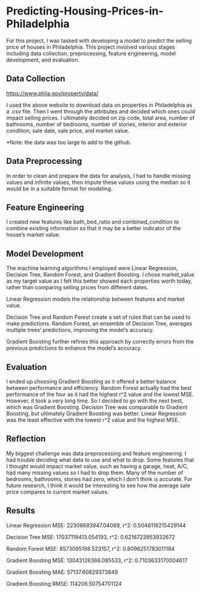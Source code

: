 # Predicting-Housing-Prices-in-Philadelphia
For this project, I was tasked with developing a model to predict the selling price of houses in Philadelphia. This project involved various stages including data collection, preprocessing, feature engineering, model development, and evaluation.

## Data Collection
  https://www.phila.gov/property/data/
	
  I used the above website to download data on properties in Philadelphia as a .csv file. Then I went through the attributes and decided which ones could impact selling prices. I ultimately decided on zip code, total area, number of bathrooms, number of bedrooms, number of stories, interior and exterior condition, sale date, sale price, and market value. 

  *Note: the data was too large to add to the github.
  
## Data Preprocessing
  In order to clean and prepare the data for analysis, I had to handle missing values and infinite values, then impute these values using the median so it would be in a suitable format for modeling. 
  
## Feature Engineering
  I created new features like bath_bed_ratio and combined_condition to combine existing information so that it may be a better indicator of the house’s market value. 
  
## Model Development
  The machine learning algorithms I employed were Linear Regression, Decision Tree, Random Forest, and Gradient Boosting. I chose market_value as my target value as I felt this better showed each properties worth today, rather than comparing selling prices from different dates.
  
  Linear Regression models the relationship between features and market value.
  
  Decision Tree and Random Forest create a set of rules that can be used to make predictions. Random Forest, an ensemble of Decision Tree, averages multiple trees’ predictions, improving the model’s accuracy.
  
  Gradient Boosting further refines this approach by correctly errors from the previous predictions to enhance the model’s accuracy.
  
## Evaluation
  I ended up choosing Gradient Boosting as it offered a better balance between performance and efficiency. Random Forest actually had the best performance of the four as it had the highest r^2 value and the lowest MSE. However, it took a very long time. So I decided to go with the next best, which was Gradient Boosting. Decision Tree was comparable to Gradient Boosting, but ultimately Gradient Boosting was better. Linear Regression was the least effective with the lowest r^2 value and the highest MSE.
  
## Reflection
  My biggest challenge was data preprocessing and feature engineering. I had trouble deciding what data to use and what to drop. Some features that I thought would impact market value, such as having a garage, heat, A/C, had many missing values so I had to drop them. Many of the number of bedrooms, bathrooms, stories had zero, which I don’t think is accurate. For future research, I think it would be interesting to see how the average sale price compares to current market values.
  
## Results
  Linear Regression MSE: 22308683947.04089, r^2: 0.5046116215429144 
  
  Decision Tree MSE: 17037119413.054193, r^2: 0.6216723953932672 
  
  Random Forest MSE: 8573095198.523157, r^2: 0.8096251783011184 
  
  Gradient Boosting MSE: 13043126366.085533, r^2: 0.7103633170004617 
  
  Gradient Boosting MAE: 57137.60829373849 
  
  Gradient Boosting RMSE: 114206.50754701124
